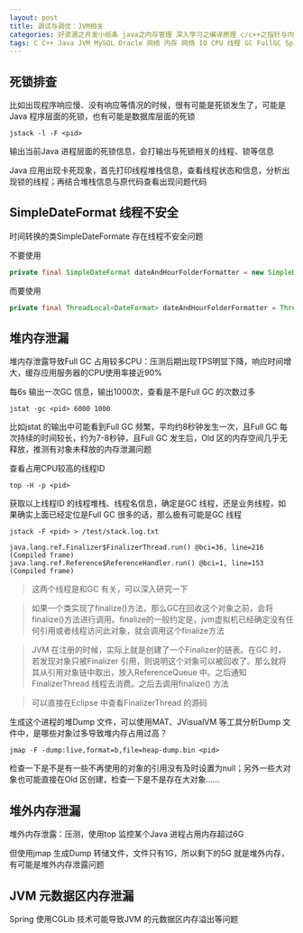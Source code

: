 ```yaml
---
layout: post
title: 调试与调优：JVM相关
categories: 好资源之开发小纸条 java之内存管理 深入学习之编译原理 c/c++之指针与内存 深入学习之逆向工程
tags: C C++ Java JVM MySQL Oracle 网络 内存 网络 IO CPU 线程 GC FullGC Spring SpringBoot Kafka Redis ElasticSearch Kafka 虚拟机与指令集 算法与数据结构 
---
```


## 死锁排查

比如出现程序响应慢、没有响应等情况的时候，很有可能是死锁发生了，可能是Java 程序层面的死锁，也有可能是数据库层面的死锁

```
jstack -l -F <pid> 
```

输出当前Java 进程层面的死锁信息，会打输出与死锁相关的线程、锁等信息

Java 应用出现卡死现象，首先打印线程堆栈信息，查看线程状态和信息，分析出现锁的线程；再结合堆栈信息与原代码查看出现问题代码

## SimpleDateFormat 线程不安全

时间转换的类SimpleDateFormate 存在线程不安全问题

不要使用

```java
private final SimpleDateFormat dateAndHourFolderFormatter = new SimpleDateFormat("yyyy-MM-dd/HH");
```

而要使用 

```java
private final ThreadLocal<DateFormat> dateAndHourFolderFormatter = ThreadLocal.withInitial(() ->new SimpleDateFormat("yyyy-MM-dd/HH"));
```

## 堆内存泄漏

堆内存泄露导致Full GC 占用较多CPU：压测后期出现TPS明显下降，响应时间增大，缓存应用服务器的CPU使用率接近90%

每6s 输出一次GC 信息，输出1000次，查看是不是Full GC 的次数过多

```
jstat -gc <pid> 6000 1000  
```

比如jstat 的输出中可能看到Full GC 频繁，平均约8秒钟发生一次，且Full GC 每次持续的时间较长，约为7-8秒钟，且Full GC 发生后，Old 区的内存空间几乎无释放，推测有对象未释放的内存泄漏问题

查看占用CPU较高的线程ID

```
top -H -p <pid>  
```

获取以上线程ID 的线程堆栈、线程名信息，确定是GC 线程，还是业务线程，如果确实上面已经定位是Full GC 很多的话，那么极有可能是GC 线程

```
jstack -F <pid> > /test/stack.log.txt  
```

```
java.lang.ref.Finalizer$FinalizerThread.run() @bci=36, line=216 (Compiled frame)
java.lang.ref.Reference$ReferenceHandler.run() @bci=1, line=153 (Compiled frame)
```

>这两个线程是和GC 有关，可以深入研究一下

>如果一个类实现了finalize()方法，那么GC在回收这个对象之前，会将finalize()方法进行调用。finalize的一般约定是，jvm虚拟机已经确定没有任何引用或者线程访问此对象，就会调用这个finalize方法

>JVM 在注册的时候，实际上就是创建了一个Finalizer的链表。在GC 时，若发现对象只被Finalizer 引用，则说明这个对象可以被回收了。那么就将其从引用对象链中取出，放入ReferenceQueue 中。之后通知FinalizerThread 线程去消费。之后去调用finalize() 方法

>可以直接在Eclipse 中查看FinalizerThread 的源码

生成这个进程的堆Dump 文件，可以使用MAT、JVisualVM 等工具分析Dump 文件中，是哪些对象过多导致堆内存占用过高？

```
jmap -F -dump:live,format=b,file=heap-dump.bin <pid>  
```

检查一下是不是有一些不再使用的对象的引用没有及时设置为null；另外一些大对象也可能直接在Old 区创建，检查一下是不是存在大对象……

## 堆外内存泄漏

堆外内存泄露：压测，使用top 监控某个Java 进程占用内存超过6G

但使用jmap 生成Dump 转储文件，文件只有1G，所以剩下的5G 就是堆外内存，有可能是堆外内存泄露问题

## JVM 元数据区内存泄漏

Spring 使用CGLib 技术可能导致JVM 的元数据区内存溢出等问题